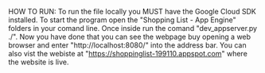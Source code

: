HOW TO RUN:
To run the file locally you MUST have the Google Cloud SDK installed. To start the program open the "Shopping List - App Engine" folders
in your comand line. Once inside run the comand "dev_appserver.py ./". Now you have done that you can see the webpage buy opening a web 
browser and enter "http://localhost:8080/" into the address bar. You can also vist the webiste at "https://shoppinglist-199110.appspot.com"
where the website is live.
